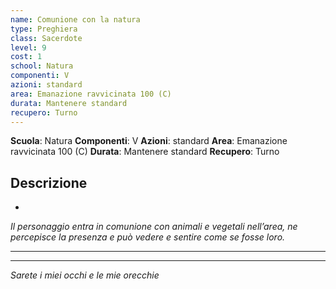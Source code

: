 ```yaml
---
name: Comunione con la natura
type: Preghiera
class: Sacerdote
level: 9
cost: 1
school: Natura
componenti: V
azioni: standard
area: Emanazione ravvicinata 100 (C)
durata: Mantenere standard
recupero: Turno
---
```

**Scuola**: Natura
**Componenti**: V
**Azioni**: standard
**Area**: Emanazione ravvicinata 100 (C)
**Durata**: Mantenere standard
**Recupero**: Turno

**Descrizione**
-

-

*Il personaggio entra in comunione con animali e vegetali nell’area, ne percepisce la presenza e può vedere e sentire come se fosse loro.*

---

---

*Sarete i miei occhi e le mie orecchie*